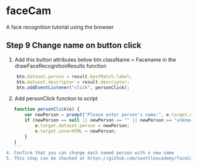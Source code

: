 # faceCam
A face recognition tutorial using the browser
## Step 9 Change name on button click
1.  Add this button attributes below btn.className = Facename in the drawFaceRecognitionResults function
```javascript
    btn.dataset.person = result.bestMatch.label;
    btn.dataset.descriptor = result.descriptor;
    btn.addEventListener("click", personClick);
  ```
2.  Add personClick function to script
 ```javascript  
    function personClick(e) {
        var newPerson = prompt("Please enter person's name:", e.target.dataset.person);
        if (newPerson == null || newPerson == "" || newPerson == "unknown") {} else {
            e.target.dataset.person = newPerson;
            e.target.innerHTML = newPerson;
        }
    }
    ```
4. Confirm that you can change each named person with a new name
5. This step can be checked at https://github.com/seattleacademy/faceCam/tree/step9


